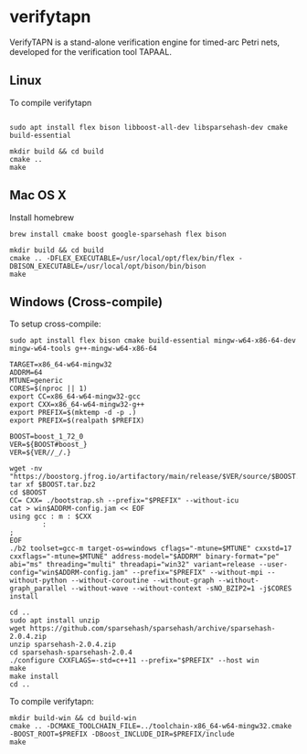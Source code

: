 # verifytapn

VerifyTAPN is a stand-alone verification engine for timed-arc Petri nets, developed for the verification tool TAPAAL. 

## Linux 

To compile verifytapn 

```

sudo apt install flex bison libboost-all-dev libsparsehash-dev cmake build-essential

mkdir build && cd build
cmake ..
make 
```

## Mac OS X 

Install homebrew

```
brew install cmake boost google-sparsehash flex bison 

mkdir build && cd build
cmake .. -DFLEX_EXECUTABLE=/usr/local/opt/flex/bin/flex -DBISON_EXECUTABLE=/usr/local/opt/bison/bin/bison
make

```


## Windows (Cross-compile)

To setup cross-compile: 

``` 
sudo apt install flex bison cmake build-essential mingw-w64-x86-64-dev mingw-w64-tools g++-mingw-w64-x86-64

TARGET=x86_64-w64-mingw32
ADDRM=64
MTUNE=generic
CORES=$(nproc || 1)
export CC=x86_64-w64-mingw32-gcc
export CXX=x86_64-w64-mingw32-g++
export PREFIX=$(mktemp -d -p .)
export PREFIX=$(realpath $PREFIX)
        
BOOST=boost_1_72_0
VER=${BOOST#boost_}
VER=${VER//_/.}
        
wget -nv "https://boostorg.jfrog.io/artifactory/main/release/$VER/source/$BOOST.tar.bz2"
tar xf $BOOST.tar.bz2
cd $BOOST
CC= CXX= ./bootstrap.sh --prefix="$PREFIX" --without-icu
cat > win$ADDRM-config.jam << EOF
using gcc : m : $CXX
        :
;
EOF
./b2 toolset=gcc-m target-os=windows cflags="-mtune=$MTUNE" cxxstd=17 cxxflags="-mtune=$MTUNE" address-model="$ADDRM" binary-format="pe" abi="ms" threading="multi" threadapi="win32" variant=release --user-config="win$ADDRM-config.jam" --prefix="$PREFIX" --without-mpi --without-python --without-coroutine --without-graph --without-graph_parallel --without-wave --without-context -sNO_BZIP2=1 -j$CORES install

cd ..
sudo apt install unzip
wget https://github.com/sparsehash/sparsehash/archive/sparsehash-2.0.4.zip
unzip sparsehash-2.0.4.zip
cd sparsehash-sparsehash-2.0.4
./configure CXXFLAGS=-std=c++11 --prefix="$PREFIX" --host win
make
make install
cd ..
``` 

To compile verifytapn: 

```
mkdir build-win && cd build-win
cmake .. -DCMAKE_TOOLCHAIN_FILE=../toolchain-x86_64-w64-mingw32.cmake -BOOST_ROOT=$PREFIX -DBoost_INCLUDE_DIR=$PREFIX/include
make 

``` 
